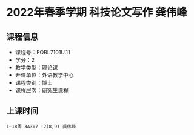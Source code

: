 # 2022年春季学期 科技论文写作 龚伟峰






## 课程信息

- 课程号：FORL7101U.11
- 学分：2
- 教学类型：理论课
- 开课单位：外语教学中心
- 课程类别：博士
- 课程层次：研究生课程

## 上课时间

```
1~18周 3A307 :2(8,9) 龚伟峰
```

